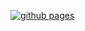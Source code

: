 [![github pages](https://github.com/masoudkarimif/masoudkarimif.github.io/actions/workflows/gh-pages.yml/badge.svg)](https://github.com/masoudkarimif/masoudkarimif.github.io/actions/workflows/gh-pages.yml)
